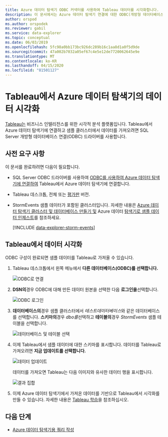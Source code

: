 ```yaml
---
title: Azure 데이터 탐색기 ODBC 커넥터를 사용하여 Tableau 데이터를 시각화합니다.
description: 이 문서에서는 Azure 데이터 탐색기 연결에 대한 ODBC(개방형 데이터베이스 연결) 연결을 사용하여 Tableau를 사용하여 데이터를 시각화하는 방법을 알아봅니다.
author: orspod
ms.author: orspodek
ms.reviewer: gabil
ms.service: data-explorer
ms.topic: conceptual
ms.date: 06/03/2019
ms.openlocfilehash: 5fc98a0bb173bc926dc289b16c1aa8d1a0f5d9de
ms.sourcegitcommit: 47a002b7032a05ef67c4e5e12de7720062645e9e
ms.translationtype: MT
ms.contentlocale: ko-KR
ms.lasthandoff: 04/15/2020
ms.locfileid: "81501127"
---
```

# <a name="visualize-data-from-azure-data-explorer-in-tableau"></a>Tableau에서 Azure 데이터 탐색기의 데이터 시각화

 [Tableau는](https://www.tableau.com/) 비즈니스 인텔리전스를 위한 시각적 분석 플랫폼입니다. Tableau에서 Azure 데이터 탐색기에 연결하고 샘플 클러스터에서 데이터를 가져오려면 SQL Server 개방형 데이터베이스 연결(ODBC) 드라이버를 사용합니다. 

## <a name="prerequisites"></a>사전 요구 사항

이 문서를 완료하려면 다음이 필요합니다.

* SQL Server ODBC 드라이버를 사용하여 [ODBC를 사용하여 Azure 데이터 탐색기에 연결하여](connect-odbc.md) Tableau에서 Azure 데이터 탐색기에 연결합니다. 

* Tableau 데스크톱, 전체 또는 [평가판](https://www.tableau.com/products/desktop/download) 버전.

* StormEvents 샘플 데이터가 포함된 클러스터입니다. 자세한 내용은 [Azure 데이터 탐색기 클러스터 및 데이터베이스 만들기 및](create-cluster-database-portal.md) Azure 데이터 [탐색기로 샘플 데이터 인제스트](ingest-sample-data.md)를 참조하세요.

    [!INCLUDE [data-explorer-storm-events](includes/data-explorer-storm-events.md)]

## <a name="visualize-data-in-tableau"></a>Tableau에서 데이터 시각화 

ODBC 구성이 완료되면 샘플 데이터를 Tableau로 가져올 수 있습니다.

1. Tableau 데스크톱에서 왼쪽 메뉴에서 **다른 데이터베이스(ODBC)를 선택합니다.**

    ![ODBC로 연결](media/tableau/connect-odbc.png)

1. **DSN의**경우 ODBC에 대해 만든 데이터 원본을 선택한 다음 **로그인을**선택합니다.

    ![ODBC 로그인](media/tableau/odbc-sign-in.png)

1. **데이터베이스의**경우 샘플 클러스터에서 *테스트데이터베이스*와 같은 데이터베이스를 선택합니다. **스키마의**경우 *dbo를*선택하고 **테이블의**경우 *StormEvents* 샘플 테이블을 선택합니다.

    ![데이터베이스 및 테이블 선택](media/tableau/select-database-table.png)

1. 이제 Tableau에서 샘플 데이터에 대한 스키마를 표시합니다. 데이터를 Tableau로 가져오려면 **지금 업데이트를 선택합니다.**

    ![데이터 업데이트](media/tableau/update-data.png)

    데이터를 가져오면 Tableau는 다음 이미지와 유사한 데이터 행을 표시합니다.

    ![결과 집합](media/tableau/result-set.png)

1. 이제 Azure 데이터 탐색기에서 가져온 데이터를 기반으로 Tableau에서 시각화를 만들 수 있습니다. 자세한 내용은 [Tableau 학습](https://www.tableau.com/learn)을 참조하십시오.

## <a name="next-steps"></a>다음 단계

* [Azure 데이터 탐색기용 쿼리 작성](write-queries.md)